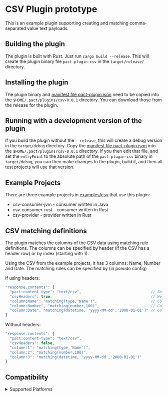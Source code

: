 # CSV Plugin prototype

This is an example plugin supporting creating and matching comma-separated value text payloads.

## Building the plugin

The plugin is built with Rust. Just run `cargo build --release`. This will create the plugin binary file `pact-plugin-csv` 
in the `target/release/` directory.

## Installing the plugin

The plugin binary and [manifest file pact-plugin.json](pact-plugin.json) need to be copied into the `$HOME/.pact/plugins/csv-0.0.1` directory. You can download
those from the release for the plugin.

## Running with a development version of the plugin

If you build the plugin without the `--release`, this will create a debug version in the `target/debug` directory.
Copy the [manifest file pact-plugin.json](pact-plugin.json) into the `$HOME/.pact/plugins/csv-0.0.1` directory. If you
then edit that file, and set the `entryPoint` to the absolute path of the `pact-plugin-csv` binary in `target/debug`,
you can then make changes to the plugin, build it, and then all test projects will use that version.

## Example Projects

There are three example projects in [examples/csv](../../examples/csv) that use this plugin:

* csv-consumer-jvm - consumer written in Java
* csv-consumer-rust - consumer written in Rust
* csv-provider - provider written in Rust

## CSV matching definitions

The plugin matches the columns of the CSV data using matching rule definitions. The columns can be specified by
header (if the CSV has a header row) or by index (starting with 1).

Using the CSV from the example projects, it has 3 columns: Name, Number and Date. The matching rules can be specified by
(in pseudo config)

If using headers:
```javascript
"response.contents": {
  "pact:content-type": "text/csv",                               // Set the content type to CSV
  "csvHeaders": true,                                            // We have a header row
  "column:Name": "matching(type,'Name')",                        // Column with header Name must match by type (which is actually useless with CSV)
  "column:Number", "matching(number,100)",                       // Column with header Number must match a number format
  "column:Date", "matching(datetime, 'yyyy-MM-dd','2000-01-01')" // Column with header Date must match an ISO format yyyy-MM-dd
}
```

Without headers:
```javascript
"response.contents": {
  "pact:content-type": "text/csv",
  "csvHeaders": false,
  "column:1": "matching(type,'Name')",
  "column:2": "matching(number,100)",
  "column:3": "matching(datetime, 'yyyy-MM-dd','2000-01-01')"
}
```

## Compatibility

<details><summary>Supported Platforms</summary>

| OS      | Architecture | Supported  | Pact CSV Plugin Version |
| ------- | ------------ | ---------  | ---------------- |
| OSX     | x86_64       | ✅         | All              |
| Linux   | x86_64       | ✅         | All              |
| Windows | x86_64       | ✅         | All              |
| OSX     | arm64        | ✅         | >=0.0.1          |
| Linux   | arm64        | ✅         | >=0.0.4          |
| Windows | arm64        | ✅         | >=0.0.6          |
| Alpine  | x86_64       | ✅         | >=0.0.6          |
| Alpine  | arm64        | ✅         | >=0.0.6          |

_Note:_ From v0.0.6, Linux executables are statically built with `musl` and as designed to work against `glibc` (eg, Debian) and `musl` (eg, Alpine) based distos.

</details>
